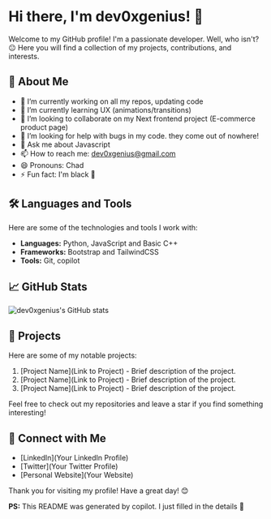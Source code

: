# Hi there, I'm dev0xgenius! 👋

Welcome to my GitHub profile! I'm a passionate developer. Well, who isn't? 😐 Here you will find a collection of my projects, contributions, and interests.

## 🚀 About Me

- 🔭 I’m currently working on all my repos, updating code
- 🌱 I’m currently learning UX (animations/transitions)
- 👯 I’m looking to collaborate on my Next frontend project (E-commerce product page)
- 🤔 I’m looking for help with bugs in my code. they come out of nowhere!
- 💬 Ask me about Javascript
- 📫 How to reach me: dev0xgenius@gmail.com
- 😄 Pronouns: Chad
- ⚡ Fun fact: I'm black 🤯

## 🛠️ Languages and Tools

Here are some of the technologies and tools I work with:

- **Languages:** Python, JavaScript and Basic C++
- **Frameworks:** Bootstrap and TailwindCSS
- **Tools:** Git, copilot

## 📈 GitHub Stats

![dev0xgenius's GitHub stats](https://github-readme-stats.vercel.app/api?username=dev0xgenius&show_icons=true&theme=radical)

## 📂 Projects

Here are some of my notable projects:

1. [Project Name](Link to Project) - Brief description of the project.
2. [Project Name](Link to Project) - Brief description of the project.
3. [Project Name](Link to Project) - Brief description of the project.

Feel free to check out my repositories and leave a star if you find something interesting!

## 🤝 Connect with Me

- [LinkedIn](Your LinkedIn Profile)
- [Twitter](Your Twitter Profile)
- [Personal Website](Your Website)

Thank you for visiting my profile! Have a great day! 😊

**PS:** This README was generated by copilot. I just filled in the details 👋
